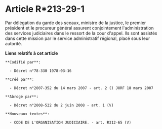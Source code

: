 # Article R*213-29-1

Par délégation du garde des sceaux, ministre de la justice, le premier président et le procureur général assurent
conjointement l'administration des services judiciaires dans le ressort de la cour d'appel. Ils sont assistés dans cette
mission par le service administratif régional, placé sous leur autorité.

**Liens relatifs à cet article**

	**Codifié par**:

	  - Décret n°78-330 1978-03-16

	**Créé par**:

	  - Décret n°2007-352 du 14 mars 2007 - art. 2 () JORF 18 mars 2007

	**Abrogé par**:

	  - Décret n°2008-522 du 2 juin 2008 - art. 1 (V)

	**Nouveaux textes**:

	  - CODE DE L'ORGANISATION JUDICIAIRE. - art. R312-65 (V)
